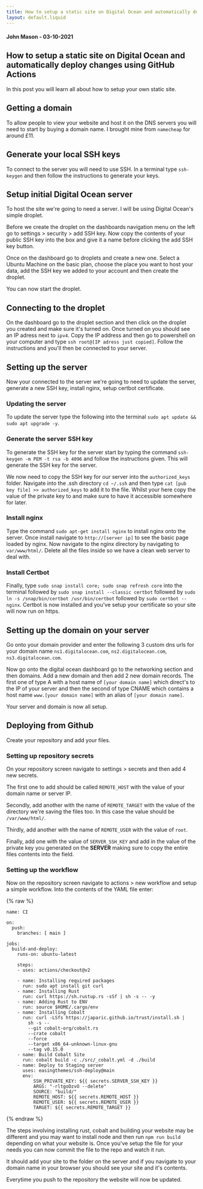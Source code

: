 ```yaml
---
title: How to setup a static site on Digital Ocean and automatically deploy changes using GitHub Actions
layout: default.liquid
---
```

#### John Mason - 03-10-2021

## How to setup a static site on Digital Ocean and automatically deploy changes using GitHub Actions

In this post you will learn all about how to setup your own static site.

## Getting a domain
To allow people to view your website and host it on the DNS servers you will need to start by buying a domain name. I brought mine from `namecheap` for around £11.

## Generate your local SSH keys
To connect to the server you will need to use SSH. In a terminal type `ssh-keygen` and then follow the instructions to generate your keys.

## Setup initial Digital Ocean server
To host the site we're going to need a server. I will be using Digital Ocean's simple droplet.

Before we create the droplet on the dashboards navigation menu on the left go to settings > security > add SSH key. Now copy the contents of your public SSH key into the box and give it a name before clicking the add SSH key button. 

Once on the dashboard go to droplets and create a new one. Select a Ubuntu Machine on the basic plan, choose the place you want to host your data, add the SSH key we added to your account and then create the droplet.

You can now start the droplet.

## Connecting to the droplet
On the dashboard go to the droplet section and then click on the droplet you created and make sure it's turned on. Once turned on you should see an IP adress next to `ipv4`. Copy the IP address and then go to powershell on your computer and type `ssh root@[IP adress just copied]`. Follow the instructions and you'll then be connected to your server.

## Setting up the server
Now your connected to the server we're going to need to update the server, generate a new SSH key, install nginx, setup certbot certificate.

### Updating the server
To update the server type the following into the terminal `sudo apt update && sudo apt upgrade -y`.

### Generate the server SSH key
To generate the SSH key for the server start by typing the command `ssh-keygen -m PEM -t rsa -b 4096` and follow the instructions given. This will generate the SSH key for the server. 

We now need to copy the SSH key for our server into the `authorized_keys` folder. Navigate into the .ssh directory `cd ~/.ssh` and then type `cat [pub key file] >> authorized_keys` to add it to the file. Whilst your here copy the value of the private key to and make sure to have it accessible somewhere for later. 

### Install nginx
Type the command `sudo apt-get install nginx` to install nginx onto the server. Once install navigate to `http://[server ip]` to see the basic page loaded by nginx. Now navigate to the nginx directory by navigating to `var/www/html/`. Delete all the files inside so we have a clean web server to deal with.

### Install Certbot
Finally, type `sudo snap install core; sudo snap refresh core` into the terminal followed by `sudo snap install --classic certbot` followed by `sudo ln -s /snap/bin/certbot /usr/bin/certbot` followed by `sudo certbot --nginx`. Certbot is now installed and you've setup your certificate so your site will now run on https. 

## Setting up the domain on your server
Go onto your domain provider and enter the following 3 custom dns urls for your domain name `ns1.digitalocean.com`, `ns2.digitalocean.com`, `ns3.digitalocean.com`. 

Now go onto the digital ocean dashboard go to the networking section and then domains. Add a new domain and then add 2 new domain records. The first one of type A with a host name of `[your domain name]` which direct's to the IP of your server and then the second of type CNAME which contains a host name `www.[your domain name]` with an alias of `[your domain name]`. 

Your server and domain is now all setup.

## Deploying from Github
Create your repository and add your files.

### Setting up repository secrets
On your repository screen navigate to settings > secrets and then add 4 new secrets. 

The first one to add should be called `REMOTE_HOST` with the value of your domain name or server IP. 

Secondly, add another with the name of `REMOTE_TARGET` with the value of the directory we're saving the files too. In this case the value should be `/var/www/html/`.

Thirdly, add another with the name of `REMOTE_USER` with the value of `root`. 

Finally, add one with the value of `SERVER_SSH_KEY` and add in the value of the private key you generated on the **SERVER** making sure to copy the entire files contents into the field. 

### Setting up the workflow
Now on the repository screen navigate to actions > new workflow and setup a simple workflow. Into the contents of the YAML file enter:

{% raw %}
```
name: CI

on:
  push:
    branches: [ main ]
    
jobs:
  build-and-deploy:
    runs-on: ubuntu-latest
       
    steps:
    - uses: actions/checkout@v2
      
    - name: Installing required packages
      run: sudo apt install git curl
    - name: Installing Rust
      run: curl https://sh.rustup.rs -sSf | sh -s -- -y
    - name: Adding Rust to ENV
      run: source $HOME/.cargo/env
    - name: Installing Cobalt
      run: curl -LSfs https://japaric.github.io/trust/install.sh |
        sh -s --
        --git cobalt-org/cobalt.rs
        --crate cobalt
        --force
        --target x86_64-unknown-linux-gnu
        --tag v0.15.0
    - name: Build Cobalt Site
      run: cobalt build -c ./src/_cobalt.yml -d ./build
    - name: Deploy to Staging server
      uses: easingthemes/ssh-deploy@main
      env:
          SSH_PRIVATE_KEY: ${{ secrets.SERVER_SSH_KEY }}
          ARGS: "-rltgoDzvO --delete"
          SOURCE: "build/"
          REMOTE_HOST: ${{ secrets.REMOTE_HOST }}
          REMOTE_USER: ${{ secrets.REMOTE_USER }}
          TARGET: ${{ secrets.REMOTE_TARGET }}
```
{% endraw %}

The steps involving installing rust, cobalt and building your website may be different and you may want to install node and then run `npm run build` depending on what your website is. Once you've setup the file for your needs you can now commit the file to the repo and watch it run.

It should add your site to the folder on the server and if you navigate to your domain name in your browser you should see your site and it's contents. 

Everytime you push to the repository the website will now be updated.
